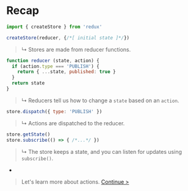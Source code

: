 # Recap


```js
import { createStore } from 'redux'

createStore(reducer, {/*[ initial state ]*/})
```

> ↳ Stores are made from reducer functions.

```js
function reducer (state, action) {
  if (action.type === 'PUBLISH') {
    return { ...state, published: true }
  }
  return state
}
```

> ↳ Reducers tell us how to change a `state` based on an `action`.

```js
store.dispatch({ type: 'PUBLISH' })
```

> ↳ Actions are dispatched to the reducer.

```js
store.getState()
store.subscribe(() => { /*...*/ })
```

> ↳ The store keeps a state, and you can listen for updates using `subscribe()`.

-

> Let's learn more about actions. [Continue >](../actions/actions.md)
